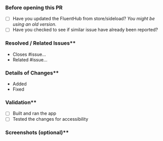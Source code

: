 ### Before opening this PR

- [ ] Have you updated the FluentHub from store/sideload? *You might be using an old version.*
- [ ] Have you checked to see if similar issue have already been reported?

### Resolved / Related Issues**

- Closes #issue...
- Related #issue...

### Details of Changes**

- Added
- Fixed

### Validation**

- [ ] Built and ran the app
- [ ] Tested the changes for accessibility

### Screenshots (optional)**

